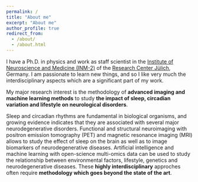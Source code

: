 ```yaml
---
permalink: /
title: "About me"
excerpt: "About me"
author_profile: true
redirect_from: 
  - /about/
  - /about.html
---
```


I have a Ph.D. in physics and work as staff scientist in the [Institute of Neuroscience and Medicine (INM-2)](https://www.fz-juelich.de/en/inm/inm-2) of the [Research Center Jülich](https://www.fz-juelich.de/en), Germany. I am passionate to learn new things, and so I like very much the interdisciplinary aspects which are a significant part of my work.

My major research interest is the methodology of **advanced imaging and machine learning methods** to study **the impact of sleep, circadian variation and lifestyle on neurological disorders**. 

Sleep and circadian rhythms are fundamental in biological organisms, and growing evidence indicates that they are associated with several major neurodegenerative disorders. Functional and structural neuroimaging with positron emission tomography (PET) and magnetic resonance imaging (MRI) allows to study the effect of sleep on the brain as well as to image biomarkers of neurodegenerative diseases. Artificial intelligence and machine learning with open-science multi-omics data can be used to study the relationship between environmental factors, lifestyle, genetics and neurodegenerative diseases. These **highly interdisciplinary** approches often require **methodology which goes beyond the state of the art**.

